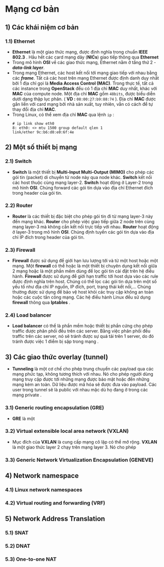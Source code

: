 # Mạng cơ bản
## **1) Các khái niệm cơ bản**
### **1.1) Ethernet**
- **Ethernet** là một giao thức mạng, được định nghĩa trong chuẩn **IEEE 802.3** . Hầu hết các card mạng dây (**NICs**) giao tiếp thông qua **Ethernet**
- Trong mô hình **OSI** về các giao thức mạng, Ethernet nằm ở tầng thứ 2 - ***data-link layer***.
- Trong mạng Ethernet, các host kết nối tới mạng giao tiếp với nhau bằng các ***frame***. Tất cả các host trên mạng Ethernet được định danh duy nhất bởi 1 địa chỉ gọi là **Media Access Control (MAC)**. Trong thực tế, tất cả các instance trong **OpenStack** đều có 1 địa chỉ **MAC** duy nhất, khác với **MAC** của compute node. Một địa chỉ **MAC** gồm `48bits`, được biểu diễn dưới dạng thập lục phân. ( **VD :** `08:00:27:b9:88:74` ). Địa chỉ **MAC** được gắn liền với card mạng bởi nhà sản xuất, tuy nhiên, vẫn có cách để tự thay đổi địa chỉ **MAC**.
- Trong Linux, có thể xem địa chỉ **MAC** qua lệnh `ip` :
    ```
    # ip link show eth0
    8: eth0: <> mtu 1500 group default qlen 1
    link/ether 9c:b6:d0:e0:6f:4e
    ```
## **2) Một số thiết bị mạng**
### **2.1) Switch**
- **Switch** là một thiết bị **Multi-Input Multi-Output (MIMO)** cho phép các gói tin (packet) di chuyển từ node này qua node khác. **Switch** kết nối các host thuộc cùng mạng layer-2. **Switch** hoạt động ở Layer-2 trong mô hình **OSI**. Chúng forward các gói tin dựa vào địa chỉ Ethernet đích trong header của gói tin.
### **2.2) Router**
- **Router** là các thiết bị đặc biệt cho phép gói tin đi từ mạng layer-3 này đến mạng khác. **Router** cho phép việc giao tiếp giữa 2 node trên cùng mạng layer-3 mà không cần kết nối trực tiếp với nhau. **Router** hoạt động ở layer-3 trong mô hình **OSI**. Chúng định tuyến các gói tin dựa vào địa chỉ IP đích trong header của gói tin.
### **2.3) Firewall**
- **Firewall** được sử dụng để giới hạn lưu lượng tới và từ một host hoặc một mạng. Một **firewall** có thể hoặc là một thiết bị chuyên dụng kết nối giữa 2 mạng hoặc là một phần mềm dùng để lọc gói tin cài đặt trên hệ điều hành. **Firewall** được sử dụng để giới hạn traffic tới host dựa vào các rule được định nghĩa trên host. Chúng có thể lọc các gói tin dựa trên một số yếu tố như địa chỉ IP nguồn, IP đích, port, trạng thái kết nối,... Chúng thường được sử dụng để bảo vệ host khỏi các truy cập không an toàn hoặc các cuộc tấn công mạng. Các hệ điều hành Linux đều sử dụng **firewall** thông qua **Iptables** .
### **2.4) Load balancer**
- **Load balancer** có thể là phần mềm hoặc thiết bị phần cứng cho phép traffic được phân phối đều trên các server. Bằng việc phân phối đều traffic trên các server, nó sẽ tránh được sự quá tải trên 1 server, do đó tránh được việc 1 điểm bị sập trong mạng .
## **3) Các giao thức overlay (tunnel)**
- **Tunneling** là một cơ chế cho phép trung chuyển các payload qua các mạng phức tạp, không tương thích với nhau. Nó cho phép người dùng mạng truy cập được tới những mạng được bảo mật hoặc đến những mạng kém an toàn. Dữ liệu được mã hóa sẽ được đưa vào payload. Các user trong tunnel sẽ là public với nhau mặc dù họ đang ở trong các mạng private .
### **3.1) Generic routing encapsulation (GRE)**
- **GRE** là một 
### **3.2) Virtual extensible local area network (VXLAN)**
- Mục đích của **VXLAN** là cung cấp mạng cô lập có thể mở rộng. **VXLAN** là một giao thức layer 2 chạy trên mạng layer 3. Nó cho phép
### **3.3) Generic Network Virtualization Encapsulation (GENEVE)**
## **4) Network namespace**
### **4.1) Linux network namespaces**
### **4.2) Virtual routing and forwarding (VRF)**
## **5) Network Address Translation**
### **5.1) SNAT**
### **5.2) DNAT**
### **5.3) One-to-one NAT**